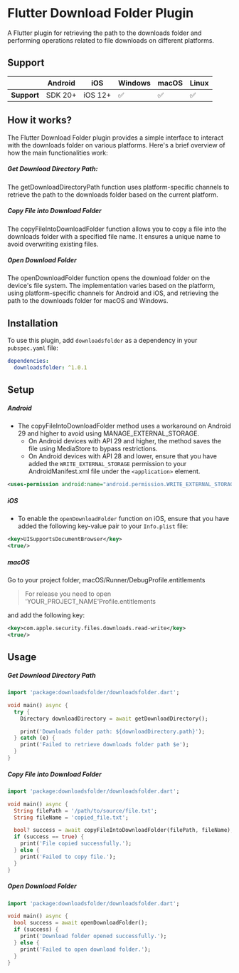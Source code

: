 # Flutter Download Folder Plugin

A Flutter plugin for retrieving the path to the downloads folder and performing operations related to file downloads on different platforms.

## Support
|             | Android | iOS     | Windows |  macOS  |  Linux  |
|-------------|---------|---------|---------|---------|---------| 
| **Support** | SDK 20+ | iOS 12+ |   ✅   |    ✅   |   ✅   |

## How it works?
The Flutter Download Folder plugin provides a simple interface to interact with the downloads folder on various platforms. Here's a brief overview of how the main functionalities work:

##### Get Download Directory Path:
The getDownloadDirectoryPath function uses platform-specific channels to retrieve the path to the downloads folder based on the current platform.
##### Copy File into Download Folder 
The copyFileIntoDownloadFolder function allows you to copy a file into the downloads folder with a specified file name. It ensures a unique name to avoid overwriting existing files.
##### Open Download Folder 
The openDownloadFolder function opens the download folder on the device's file system. The implementation varies based on the platform, using platform-specific channels for Android and iOS, and retrieving the path to the downloads folder for macOS and Windows.


## Installation

To use this plugin, add `downloadsfolder` as a dependency in your `pubspec.yaml` file:

```yaml
dependencies:
  downloadsfolder: ^1.0.1
```  

## Setup
##### Android
* The copyFileIntoDownloadFolder method uses a workaround on Android 29 and higher to avoid using MANAGE_EXTERNAL_STORAGE.
  * On Android devices with API 29 and higher, the method saves the file using MediaStore to bypass restrictions.
  * On Android devices with API 28 and lower, ensure that you have added the `WRITE_EXTERNAL_STORAGE` permission to your AndroidManifest.xml file under the `<application>` element.

```xml
<uses-permission android:name="android.permission.WRITE_EXTERNAL_STORAGE" android:maxSdkVersion="28"/>
```

##### iOS
* To enable the `openDownloadFolder` function on iOS, ensure that you have added the following key-value pair to your `Info.plist` file:
```xml
<key>UISupportsDocumentBrowser</key>  
<true/>
```

##### macOS

Go to your project folder, macOS/Runner/DebugProfile.entitlements

> For release you need to open 'YOUR_PROJECT_NAME'Profile.entitlements

and add the following key:

```xml
<key>com.apple.security.files.downloads.read-write</key>
<true/>
```

## Usage

##### Get Download Directory Path

```dart
import 'package:downloadsfolder/downloadsfolder.dart';

void main() async {
  try {
    Directory downloadDirectory = await getDownloadDirectory();

    print('Downloads folder path: ${downloadDirectory.path}');
  } catch (e) {
    print('Failed to retrieve downloads folder path $e');
  }
}

 ```
 
##### Copy File into Download Folder
```dart
import 'package:downloadsfolder/downloadsfolder.dart';

void main() async {
  String filePath = '/path/to/source/file.txt';
  String fileName = 'copied_file.txt';

  bool? success = await copyFileIntoDownloadFolder(filePath, fileName);
  if (success == true) {
    print('File copied successfully.');
  } else {
    print('Failed to copy file.');
  }
}
 ```
 
##### Open Download Folder

```dart
import 'package:downloadsfolder/downloadsfolder.dart';

void main() async {
  bool success = await openDownloadFolder();
  if (success) {
    print('Download folder opened successfully.');
  } else {
    print('Failed to open download folder.');
  }
}
 ```






